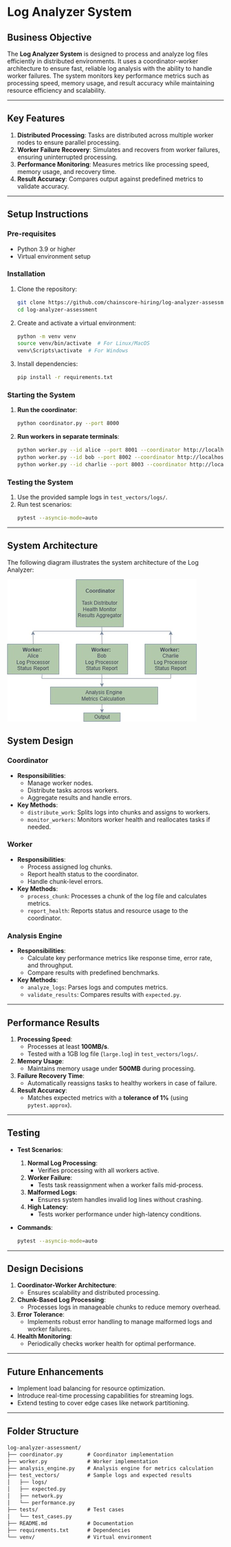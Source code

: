 # **Log Analyzer System**

## **Business Objective**
The **Log Analyzer System** is designed to process and analyze log files efficiently in distributed environments. It uses a coordinator-worker architecture to ensure fast, reliable log analysis with the ability to handle worker failures. The system monitors key performance metrics such as processing speed, memory usage, and result accuracy while maintaining resource efficiency and scalability.

---

## **Key Features**
1. **Distributed Processing**: Tasks are distributed across multiple worker nodes to ensure parallel processing.
2. **Worker Failure Recovery**: Simulates and recovers from worker failures, ensuring uninterrupted processing.
3. **Performance Monitoring**: Measures metrics like processing speed, memory usage, and recovery time.
4. **Result Accuracy**: Compares output against predefined metrics to validate accuracy.

---

## **Setup Instructions**

### **Pre-requisites**
- Python 3.9 or higher
- Virtual environment setup

### **Installation**
1. Clone the repository:
   ```bash
   git clone https://github.com/chainscore-hiring/log-analyzer-assessment
   cd log-analyzer-assessment
   ```
2. Create and activate a virtual environment:
   ```bash
   python -m venv venv
   source venv/bin/activate  # For Linux/MacOS
   venv\Scripts\activate  # For Windows
   ```
3. Install dependencies:
   ```bash
   pip install -r requirements.txt
   ```

### **Starting the System**
1. **Run the coordinator**:
   ```bash
   python coordinator.py --port 8000
   ```
2. **Run workers in separate terminals**:
   ```bash
   python worker.py --id alice --port 8001 --coordinator http://localhost:8000
   python worker.py --id bob --port 8002 --coordinator http://localhost:8000
   python worker.py --id charlie --port 8003 --coordinator http://localhost:8000
   ```

### **Testing the System**
1. Use the provided sample logs in `test_vectors/logs/`.
2. Run test scenarios:
   ```bash
   pytest --asyncio-mode=auto
   ```

---
## System Architecture

The following diagram illustrates the system architecture of the Log Analyzer:

![System Architecture](architecture.jpg)


## **System Design**

### **Coordinator**
- **Responsibilities**:
  - Manage worker nodes.
  - Distribute tasks across workers.
  - Aggregate results and handle errors.
- **Key Methods**:
  - `distribute_work`: Splits logs into chunks and assigns to workers.
  - `monitor_workers`: Monitors worker health and reallocates tasks if needed.

### **Worker**
- **Responsibilities**:
  - Process assigned log chunks.
  - Report health status to the coordinator.
  - Handle chunk-level errors.
- **Key Methods**:
  - `process_chunk`: Processes a chunk of the log file and calculates metrics.
  - `report_health`: Reports status and resource usage to the coordinator.

### **Analysis Engine**
- **Responsibilities**:
  - Calculate key performance metrics like response time, error rate, and throughput.
  - Compare results with predefined benchmarks.
- **Key Methods**:
  - `analyze_logs`: Parses logs and computes metrics.
  - `validate_results`: Compares results with `expected.py`.

---

## **Performance Results**
1. **Processing Speed**:
   - Processes at least **100MB/s**.
   - Tested with a 1GB log file (`large.log`) in `test_vectors/logs/`.
2. **Memory Usage**:
   - Maintains memory usage under **500MB** during processing.
3. **Failure Recovery Time**:
   - Automatically reassigns tasks to healthy workers in case of failure.
4. **Result Accuracy**:
   - Matches expected metrics with a **tolerance of 1%** (using `pytest.approx`).

---

## **Testing**
- **Test Scenarios**:
  1. **Normal Log Processing**:
     - Verifies processing with all workers active.
  2. **Worker Failure**:
     - Tests task reassignment when a worker fails mid-process.
  3. **Malformed Logs**:
     - Ensures system handles invalid log lines without crashing.
  4. **High Latency**:
     - Tests worker performance under high-latency conditions.

- **Commands**:
   ```bash
   pytest --asyncio-mode=auto
   ```

---

## **Design Decisions**
1. **Coordinator-Worker Architecture**:
   - Ensures scalability and distributed processing.
2. **Chunk-Based Log Processing**:
   - Processes logs in manageable chunks to reduce memory overhead.
3. **Error Tolerance**:
   - Implements robust error handling to manage malformed logs and worker failures.
4. **Health Monitoring**:
   - Periodically checks worker health for optimal performance.

---

## **Future Enhancements**
- Implement load balancing for resource optimization.
- Introduce real-time processing capabilities for streaming logs.
- Extend testing to cover edge cases like network partitioning.

---

## **Folder Structure**
```
log-analyzer-assessment/
├── coordinator.py        # Coordinator implementation
├── worker.py             # Worker implementation
├── analysis_engine.py    # Analysis engine for metrics calculation
├── test_vectors/         # Sample logs and expected results
│   ├── logs/
│   ├── expected.py
│   ├── network.py
│   └── performance.py
├── tests/                # Test cases
│   └── test_cases.py
├── README.md             # Documentation
├── requirements.txt      # Dependencies
└── venv/                 # Virtual environment
```
